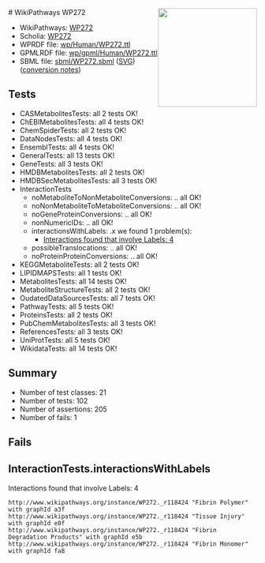 <img style="float: right; width: 200px" src="../logo.png" />
# WikiPathways WP272

* WikiPathways: [WP272](https://identifiers.org/wikipathways:WP272)
* Scholia: [WP272](https://scholia.toolforge.org/wikipathways/WP272)
* WPRDF file: [wp/Human/WP272.ttl](../wp/Human/WP272.ttl)
* GPMLRDF file: [wp/gpml/Human/WP272.ttl](../wp/gpml/Human/WP272.ttl)
* SBML file: [sbml/WP272.sbml](../sbml/WP272.sbml) ([SVG](../sbml/WP272.svg)) ([conversion notes](../sbml/WP272.txt))

## Tests
* CASMetabolitesTests: all 2 tests OK!
* ChEBIMetabolitesTests: all 4 tests OK!
* ChemSpiderTests: all 2 tests OK!
* DataNodesTests: all 4 tests OK!
* EnsemblTests: all 4 tests OK!
* GeneralTests: all 13 tests OK!
* GeneTests: all 3 tests OK!
* HMDBMetabolitesTests: all 2 tests OK!
* HMDBSecMetabolitesTests: all 3 tests OK!
* InteractionTests
    * noMetaboliteToNonMetaboliteConversions: .. all OK!
    * noNonMetaboliteToMetaboliteConversions: .. all OK!
    * noGeneProteinConversions: .. all OK!
    * nonNumericIDs: .. all OK!
    * interactionsWithLabels: .x we found 1 problem(s):
        * [Interactions found that involve Labels: 4](#630d267b)
    * possibleTranslocations: .. all OK!
    * noProteinProteinConversions: .. all OK!
* KEGGMetaboliteTests: all 2 tests OK!
* LIPIDMAPSTests: all 1 tests OK!
* MetabolitesTests: all 14 tests OK!
* MetaboliteStructureTests: all 2 tests OK!
* OudatedDataSourcesTests: all 7 tests OK!
* PathwayTests: all 5 tests OK!
* ProteinsTests: all 2 tests OK!
* PubChemMetabolitesTests: all 3 tests OK!
* ReferencesTests: all 3 tests OK!
* UniProtTests: all 5 tests OK!
* WikidataTests: all 14 tests OK!


## Summary

* Number of test classes: 21
* Number of tests: 102
* Number of assertions: 205
* Number of fails: 1

## Fails

<a name="630d267b" />

## InteractionTests.interactionsWithLabels

Interactions found that involve Labels: 4
```
http://www.wikipathways.org/instance/WP272._r118424 "Fibrin Polymer" with graphId a3f
http://www.wikipathways.org/instance/WP272._r118424 "Tissue Injury" with graphId e0f
http://www.wikipathways.org/instance/WP272._r118424 "Fibrin Degradation Products" with graphId e5b
http://www.wikipathways.org/instance/WP272._r118424 "Fibrin Monomer" with graphId fa8
```

